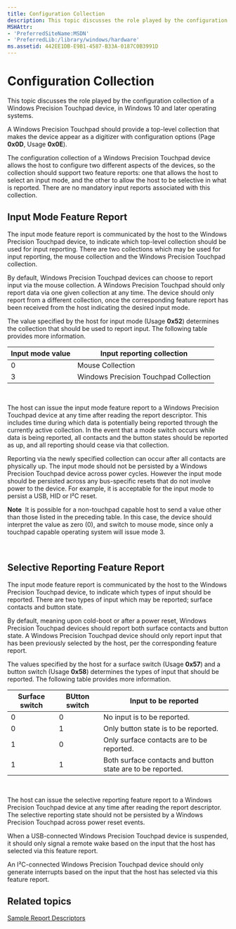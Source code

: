 ```yaml
---
title: Configuration Collection
description: This topic discusses the role played by the configuration collection of a Windows Precision Touchpad device, in Windows 10 and later operating systems.
MSHAttr:
- 'PreferredSiteName:MSDN'
- 'PreferredLib:/library/windows/hardware'
ms.assetid: 442EE1DB-E9B1-4587-B33A-0187C0B3991D
---
```


# Configuration Collection


This topic discusses the role played by the configuration collection of a Windows Precision Touchpad device, in Windows 10 and later operating systems.

A Windows Precision Touchpad should provide a top-level collection that makes the device appear as a digitizer with configuration options (Page **0x0D**, Usage **0x0E**).

The configuration collection of a Windows Precision Touchpad device allows the host to configure two different aspects of the devices, so the collection should support two feature reports: one that allows the host to select an input mode, and the other to allow the host to be selective in what is reported. There are no mandatory input reports associated with this collection.

## Input Mode Feature Report


The input mode feature report is communicated by the host to the Windows Precision Touchpad device, to indicate which top-level collection should be used for input reporting. There are two collections which may be used for input reporting, the mouse collection and the Windows Precision Touchpad collection.

By default, Windows Precision Touchpad devices can choose to report input via the mouse collection. A Windows Precision Touchpad should only report data via one given collection at any time. The device should only report from a different collection, once the corresponding feature report has been received from the host indicating the desired input mode.

The value specified by the host for input mode (Usage **0x52**) determines the collection that should be used to report input. The following table provides more information.

| Input mode value | Input reporting collection            |
|------------------|---------------------------------------|
| 0                | Mouse Collection                      |
| 3                | Windows Precision Touchpad Collection |

 

The host can issue the input mode feature report to a Windows Precision Touchpad device at any time after reading the report descriptor. This includes time during which data is potentially being reported through the currently active collection. In the event that a mode switch occurs while data is being reported, all contacts and the button states should be reported as up, and all reporting should cease via that collection.

Reporting via the newly specified collection can occur after all contacts are physically up. The input mode should not be persisted by a Windows Precision Touchpad device across power cycles. However the input mode should be persisted across any bus-specific resets that do not involve power to the device. For example, it is acceptable for the input mode to persist a USB, HID or I²C reset.

**Note**  It is possible for a non-touchpad capable host to send a value other than those listed in the preceding table. In this case, the device should interpret the value as zero (0), and switch to mouse mode, since only a touchpad capable operating system will issue mode 3.

 

## Selective Reporting Feature Report


The input mode feature report is communicated by the host to the Windows Precision Touchpad device, to indicate which types of input should be reported. There are two types of input which may be reported; surface contacts and button state.

By default, meaning upon cold-boot or after a power reset, Windows Precision Touchpad devices should report both surface contacts and button state. A Windows Precision Touchpad device should only report input that has been previously selected by the host, per the corresponding feature report.

The values specified by the host for a surface switch (Usage **0x57**) and a button switch (Usage **0x58**) determines the types of input that should be reported. The following table provides more information.

| Surface switch | BUtton switch | Input to be reported                                       |
|----------------|---------------|------------------------------------------------------------|
| 0              | 0             | No input is to be reported.                                |
| 0              | 1             | Only button state is to be reported.                       |
| 1              | 0             | Only surface contacts are to be reported.                  |
| 1              | 1             | Both surface contacts and button state are to be reported. |

 

The host can issue the selective reporting feature report to a Windows Precision Touchpad device at any time after reading the report descriptor. The selective reporting state should not be persisted by a Windows Precision Touchpad across power reset events.

When a USB-connected Windows Precision Touchpad device is suspended, it should only signal a remote wake based on the input that the host has selected via this feature report.

An I²C-connected Windows Precision Touchpad device should only generate interrupts based on the input that the host has selected via this feature report.

## Related topics


[Sample Report Descriptors](touchpad-sample-report-descriptors.md)

 

 







